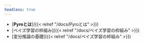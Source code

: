 ```yaml
---
headless: true
---
```


- [**Pyroとは**]({{< relref "/docs/Pyroとは" >}})
- [ベイズ学習の枠組み]({{< relref "/docs/ベイズ学習の枠組み" >}})
- [変分推論の基礎]({{< relref "/docs/ベイズ学習の枠組み" >}})
<br/>
<br/>
